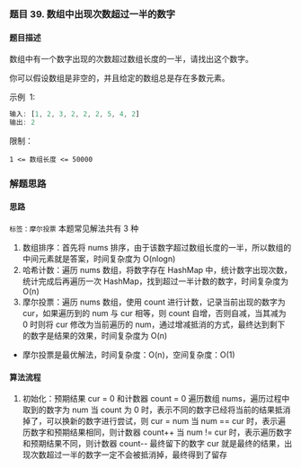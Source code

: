 ### 题目 39. 数组中出现次数超过一半的数字
#### 题目描述
数组中有一个数字出现的次数超过数组长度的一半，请找出这个数字。

你可以假设数组是非空的，并且给定的数组总是存在多数元素。

示例  1:

```js
输入: [1, 2, 3, 2, 2, 2, 5, 4, 2]
输出: 2
```
限制：

`1 <= 数组长度 <= 50000`

### 解题思路
#### 思路
`标签：摩尔投票`
本题常见解法共有 3 种
1. 数组排序：首先将 nums 排序，由于该数字超过数组长度的一半，所以数组的中间元素就是答案，时间复杂度为 O(nlogn)
2. 哈希计数：遍历 nums 数组，将数字存在 HashMap 中，统计数字出现次数，统计完成后再遍历一次 HashMap，找到超过一半计数的数字，时间复杂度为 O(n)
3. 摩尔投票：遍历 nums 数组，使用 count 进行计数，记录当前出现的数字为 cur，如果遍历到的 num 与 cur 相等，则 count 自增，否则自减，当其减为 0 时则将 cur 修改为当前遍历的 num，通过增减抵消的方式，最终达到剩下的数字是结果的效果，时间复杂度为 O(n)
- 摩尔投票是最优解法，时间复杂度：O(n)，空间复杂度：O(1)

#### 算法流程
1. 初始化：预期结果 cur = 0 和计数器 count = 0
遍历数组 nums，遍历过程中取到的数字为 num
当 count 为 0 时，表示不同的数字已经将当前的结果抵消掉了，可以换新的数字进行尝试，则 cur = num
当 num == cur 时，表示遍历数字和预期结果相同，则计数器 count++
当 num != cur 时，表示遍历数字和预期结果不同，则计数器 count--
最终留下的数字 cur 就是最终的结果，出现次数超过一半的数字一定不会被抵消掉，最终得到了留存
